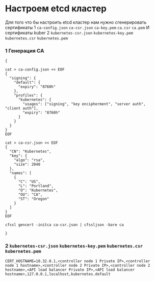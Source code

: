 # Настроем etcd кластер
Для того что бы настроить etcd кластер нам нужно сгенерировать сертификаты
1 `ca-config.json`  `ca-csr.json`  `ca-key.pem`  `ca.csr`  `ca.pem`
И сертификаты kuber
2 `kubernetes-csr.json`  `kubernetes-key.pem`  `kubernetes.csr`  `kubernetes.pem`
### 1 Генерация CA
~~~
{

cat > ca-config.json << EOF
{
  "signing": {
    "default": {
      "expiry": "8760h"
    },
    "profiles": {
      "kubernetes": {
        "usages": ["signing", "key encipherment", "server auth", "client auth"],
        "expiry": "8760h"
      }
    }
  }
}
EOF

cat > ca-csr.json << EOF
{
  "CN": "Kubernetes",
  "key": {
    "algo": "rsa",
    "size": 2048
  },
  "names": [
    {
      "C": "US",
      "L": "Portland",
      "O": "Kubernetes",
      "OU": "CA",
      "ST": "Oregon"
    }
  ]
}
EOF

cfssl gencert -initca ca-csr.json | cfssljson -bare ca

}
~~~

### 2 `kubernetes-csr.json`  `kubernetes-key.pem`  `kubernetes.csr`  `kubernetes.pem`
~~~
CERT_HOSTNAME=10.32.0.1,<controller node 1 Private IP>,<controller node 1 hostname>,<controller node 2 Private IP>,<controller node 2 hostname>,<API load balancer Private IP>,<API load balancer hostname>,127.0.0.1,localhost,kubernetes.default
~~~

